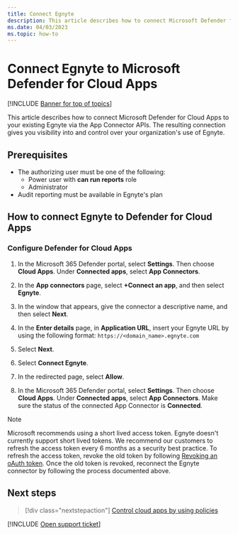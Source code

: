 ```yaml
---
title: Connect Egnyte
description: This article describes how to connect Microsoft Defender for Cloud Apps to your existing Egnyte via the App Connector APIs. 
ms.date: 04/03/2023
ms.topic: how-to
---
```

# Connect Egnyte to Microsoft Defender for Cloud Apps

<!--migrated, remove-->
[!INCLUDE [Banner for top of topics](includes/banner.md)]

This article describes how to connect Microsoft Defender for Cloud Apps to your existing Egnyte via the App Connector APIs. The resulting connection gives you visibility into and control over your organization's use of Egnyte.

## Prerequisites

- The authorizing user must be one of the following:
  - Power user with **can run reports** role
  - Administrator
- Audit reporting must be available in Egnyte's plan

## How to connect Egnyte to Defender for Cloud Apps

### Configure Defender for Cloud Apps

1. In the Microsoft 365 Defender portal, select **Settings**. Then choose **Cloud Apps**. Under **Connected apps**, select **App Connectors**.

1. In the **App connectors** page, select **+Connect an app**, and then select **Egnyte**.

1. In the window that appears, give the connector a descriptive name, and then select **Next**.

1. In the **Enter details** page, in **Application URL**, insert your Egnyte URL by using the following format: `https://<domain_name>.egnyte.com`
1. Select **Next**.
1. Select **Connect Egnyte**.
1. In the redirected page, select **Allow**.
1. In the Microsoft 365 Defender portal, select **Settings**. Then choose **Cloud Apps**. Under **Connected apps**, select **App Connectors**. Make sure the status of the connected App Connector is **Connected**.

>[!NOTE]
>Microsoft recommends using a short lived access token. Egnyte doesn't currently support short lived tokens. We recommend our customers to refresh the access token every 6 months as a security best practice.
>To refresh the access token, revoke the old token by following [Revoking an oAuth token](https://developers.egnyte.com/docs/read/Public_API_Authentication#Revoking-an-OAuth-Token).
>Once the old token is revoked, reconnect the Egnyte connector by following the process documented above.

## Next steps

> [!div class="nextstepaction"]
> [Control cloud apps by using policies](control-cloud-apps-with-policies.md)

[!INCLUDE [Open support ticket](includes/support.md)]
